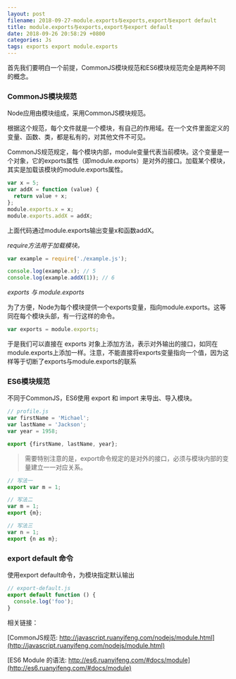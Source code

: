 ```yaml
---
layout: post
filename: 2018-09-27-module.exports与exports,export与export default
title: module.exports与exports,export与export default
date: 2018-09-26 20:58:29 +0800
categories: Js
tags: exports export module.exports
---
```


首先我们要明白一个前提，CommonJS模块规范和ES6模块规范完全是两种不同的概念。

### CommonJS模块规范

Node应用由模块组成，采用CommonJS模块规范。

根据这个规范，每个文件就是一个模块，有自己的作用域。在一个文件里面定义的变量、函数、类，都是私有的，对其他文件不可见。

CommonJS规范规定，每个模块内部，module变量代表当前模块。这个变量是一个对象，它的exports属性（即module.exports）是对外的接口。加载某个模块，其实是加载该模块的module.exports属性。

```javascript
var x = 5;
var addX = function (value) {
  return value + x;
};
module.exports.x = x;
module.exports.addX = addX;
```

上面代码通过module.exports输出变量x和函数addX。

*require方法用于加载模块。*

```javascript
var example = require('./example.js');

console.log(example.x); // 5
console.log(example.addX(1)); // 6
```

*exports 与 module.exports*

为了方便，Node为每个模块提供一个exports变量，指向module.exports。这等同在每个模块头部，有一行这样的命令。

```javascript
var exports = module.exports;
```

于是我们可以直接在 exports 对象上添加方法，表示对外输出的接口，如同在module.exports上添加一样。注意，不能直接将exports变量指向一个值，因为这样等于切断了exports与module.exports的联系

### ES6模块规范

不同于CommonJS，ES6使用 export 和 import 来导出、导入模块。

```javascript
// profile.js
var firstName = 'Michael';
var lastName = 'Jackson';
var year = 1958;

export {firstName, lastName, year};

```

>需要特别注意的是，export命令规定的是对外的接口，必须与模块内部的变量建立一一对应关系。

```javascript
// 写法一
export var m = 1;

// 写法二
var m = 1;
export {m};

// 写法三
var n = 1;
export {n as m};
```

### export default 命令

使用export default命令，为模块指定默认输出

```javascript
// export-default.js
export default function () {
  console.log('foo');
}
```

相关链接：

[CommonJS规范: http://javascript.ruanyifeng.com/nodejs/module.html](http://javascript.ruanyifeng.com/nodejs/module.html)

[ES6 Module 的语法: http://es6.ruanyifeng.com/#docs/module](http://es6.ruanyifeng.com/#docs/module)